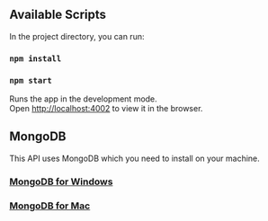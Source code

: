 ## Available Scripts

In the project directory, you can run:

### `npm install`
### `npm start`

Runs the app in the development mode.<br />
Open [http://localhost:4002](http://localhost:4002) to view it in the browser.

## MongoDB
This API uses MongoDB which you need to install on your machine.

### [MongoDB for Windows](https://docs.mongodb.com/manual/tutorial/install-mongodb-on-windows/) 
### [MongoDB for Mac](https://docs.mongodb.com/manual/tutorial/install-mongodb-on-os-x/)
